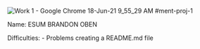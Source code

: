 ![Work 1 - Google Chrome 18-Jun-21 9_55_29 AM](https://user-images.githubusercontent.com/57491418/122541543-a4a97800-d021-11eb-94ff-6bfda498bdd3.png)
#ment-proj-1

Name: ESUM BRANDON OBEN

Difficulties: - Problems creating a README.md file
